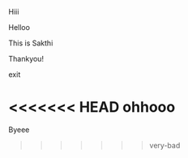 Hiii 

Helloo

This is Sakthi

Thankyou!

exit


<<<<<<< HEAD
ohhooo
=======
Byeee
>>>>>>> very-bad
